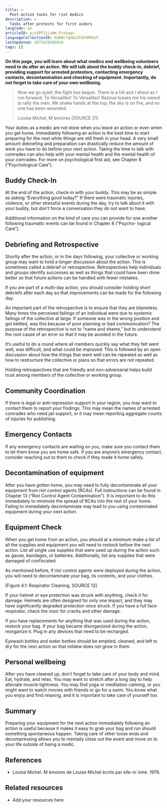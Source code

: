 ```yaml
---
title: >
  Post-action tasks for riot medics
description: >
  Tasks after protests for first aiders
langCode: en
articleID: pjc8PFJjLxHm-Fsvkqqx
languageCollectionID: 6dDNnfgbQ2ZC6F0PKnUl
lastUpdated: 1673628396818
tags: []
---
```


**On this page, you will learn about what medics and wellbeing volunteers need to do after an action. We will talk about the buddy check-in, debrief, providing support for arrested protestors, contacting emergency contacts, decontamination and checking of equipment. Importantly, do not forget to take care of your own wellbeing.**

> Now we go quiet; the fight has begun. There is a hill and I shout as I run forward: To Versailles! To Versailles! Razoua tosses me his sword to rally the men. We shake hands at the top; the sky is on fire, and no one has been wounded.
> 
> Louise Michel, M ́emoires \[SOURCE 21\]

Your duties as a medic are not done when you leave an action or even when you get home. Immediately following an action is the best time to start preparing for the next while things are still fresh in your head. A very small amount debriefing and preparation can drastically reduce the amount of work you have to do before your next action. Taking the time to talk with comrades can also help with your mental health and the mental health of your comrades. For more on psychological first aid, see Chapter 8 (“Psychological Care”).

## Buddy Check-In

At the end of the action, check-in with your buddy. This may be as simple as asking “Everything good today?” If there were traumatic injuries, violence, or other stressful events during the day, try to talk about it with your buddy, but don’t force a conversation they do not want to have.

Additional information on the kind of care you can provide for one another following traumatic events can be found in Chapter 8 (“Psycho- logical Care”).

## Debriefing and Retrospective

Shortly after the action, or in the days following, your collective or working group may want to hold a longer discussion about the action. This is sometimes called a debrief or retrospective. Retrospectives help individuals and groups identify successes as well as things that could have been done better so that future actions can be handled with fewer mistakes.

If you are part of a multi-day action, you should consider holding short debriefs after each day so that improvements can be made for the following day.

An important part of the retrospective is to ensure that they are blameless. Many times the perceived failings of an individual were due to systemic failings of the collective at large. If someone was in the wrong position and got kettled, was this because of poor planning or bad communication? The purpose of the retrospective is not to “name and shame,” but to understand the root cause of an error so that it may be avoided in the future.

It’s useful to do a round where all members quickly say what they felt went well, was difficult, and what could be improved. This is followed by an open discussion about how the things that went well can be repeated as well as how to restructure the collective or plans so that errors are not repeated.

Holding retrospectives that are friendly and non-adversarial helps build trust among members of the collective or working group.

## Community Coordination

If there is legal or anti-repression support in your region, you may want to contact them to report your findings. This may mean the names of arrested comrades who need jail support, or it may mean reporting aggregate counts of injuries for publishing.

## Emergency Contacts

If any emergency contacts are waiting on you, make sure you contact them to let them know you are home safe. If you are anyone’s emergency contact, consider reaching out to them to check if they made it home safely.

## Decontamination of equipment

After you have gotten home, you may need to fully decontaminate all your equipment from riot control agents (RCAs). Full instructions can be found in Chapter 13 (“Riot Control Agent Contamination”). It is important to do this immediately to minimize the spread of RCAs into the rest of your home. Failing to immediately decontaminate may lead to you using contaminated equipment during your next action.

## Equipment Check

When you get home from an action, you should at a minimum make a list of all the supplies and equipment you will need to restock before the next action. List all single use supplies that were used up during the action such as gauze, bandages, or batteries. Additionally, list any supplies that were damaged of confiscated.

As mentioned before, if riot control agents were deployed during the action, you will need to decontaminate your bag, its contents, and your clothes.

\[Figure 4.1: Respirator Cleaning, SOURCE 12\]

If your helmet or eye protection was struck with anything, check it for damage. Helmets are often designed for only one impact, and they may have significantly degraded protection once struck. If you have a full face respirator, check the visor for cracks and other damage.

If you have replacements for anything that was used during the action, restock your bag. If your bag became disorganized during the action, reorganize it. Plug in any devices that need to be recharged.

Eyewash bottles and water bottles should be emptied, cleaned, and left to dry for the next action so that mildew does not grow in them.

## Personal wellbeing

After you have cleaned up, don’t forget to take care of your body and mind. Eat, hydrate, and relax. You may want to stretch after a long day to help alleviate muscle tightness. You may find yoga or meditation calming, or you might want to watch movies with friends or go for a swim. You know what you enjoy and find relaxing, and it is important to take care of yourself too.

## Summary

Preparing your equipment for the next action immediately following an action is useful because it makes it easy to grab your bag and run should something spontaneous happen. Taking care of other loose ends and decompressing allows you to mentally close out the event and move on to your life outside of being a medic.

## References

-   Louise Michel. M ́emoires de Louise Michel ́ecrtis par elle-mˆeme. 1976.

## Related resources

-   Add your resources here